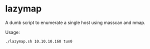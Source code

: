 # lazymap
A dumb script to enumerate a single host using masscan and nmap.

Usage:
```bash
./lazymap.sh 10.10.10.160 tun0
```

